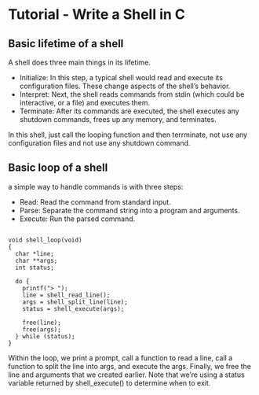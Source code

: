 # Tutorial - Write a Shell in C

## Basic lifetime of a shell

A shell does three main things in its lifetime.

- Initialize: In this step, a typical shell would read and execute its configuration files. These change aspects of the shell’s behavior.
- Interpret: Next, the shell reads commands from stdin (which could be interactive, or a file) and executes them.
- Terminate: After its commands are executed, the shell executes any shutdown commands, frees up any memory, and terminates.

In this shell, just call the looping function and then terrminate, not use any configuration files and not use any shutdown command. 

## Basic loop of a shell
a simple way to handle commands is with three steps:

- Read: Read the command from standard input.
- Parse: Separate the command string into a program and arguments.
- Execute: Run the parsed command.

```

void shell_loop(void)
{
  char *line;
  char **args;
  int status;

  do {
    printf("> ");
    line = shell_read_line();
    args = shell_split_line(line);
    status = shell_execute(args);

    free(line);
    free(args);
  } while (status);
}

```
Within the loop, we print a prompt, call a function to read a line, call a function to split the line into args, and execute the args. Finally, we free the line and arguments that we created earlier. Note that we’re using a status variable returned by shell_execute() to determine when to exit.